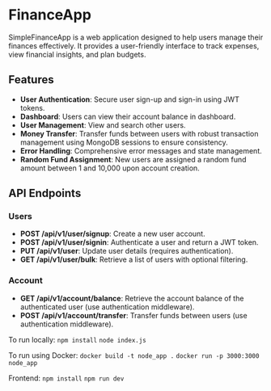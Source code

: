 # FinanceApp

SimpleFinanceApp is a web application designed to help users manage their finances effectively. It provides a user-friendly interface to track expenses, view financial insights, and plan budgets.

## Features

- **User Authentication**: Secure user sign-up and sign-in using JWT tokens.
- **Dashboard**: Users can view their account balance in dashboard.
- **User Management**: View and search other users.
- **Money Transfer**: Transfer funds between users with robust transaction management using MongoDB sessions to ensure consistency.
- **Error Handling**: Comprehensive error messages and state management.
- **Random Fund Assignment**: New users are assigned a random fund amount between 1 and 10,000 upon account creation.


## API Endpoints

### Users

- **POST /api/v1/user/signup**: Create a new user account.
- **POST /api/v1/user/signin**: Authenticate a user and return a JWT token.
- **PUT /api/v1/user**: Update user details (requires authentication).
- **GET /api/v1/user/bulk**: Retrieve a list of users with optional filtering.


### Account

- **GET /api/v1/account/balance**: Retrieve the account balance of the authenticated user (use authentication middleware).
- **POST /api/v1/account/transfer**: Transfer funds between users (use authentication middleware).

To run locally:
`npm install`
`node index.js`

To run using Docker:
`docker build -t node_app .`
`docker run -p 3000:3000 node_app`

Frontend:
`npm install`
`npm run dev`

